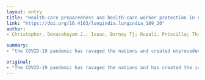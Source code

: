 ```yaml
---
layout: entry
title: "Health-care preparedness and health-care worker protection in COVID-19 pandemic"
link: "https://doi.org/10.4103/lungindia.lungindia_189_20"
author:
- Christopher, Devasahayam J.; Isaac, Barney Tj; Rupali, Priscilla; Thangakunam, Balamugesh

summary:
- "the COVID-19 pandemic has ravaged the nations and created unprecedented measures globally toward its containment. Extraordinary measures may be needed for health-care preparedness, to reduce morbidity and mortality. Health-care workers who are at the frontlines are the most vulnerable. These issues are addressed in this article."

original:
- "The COVID-19 pandemic has ravaged the nations and has created the institution of unprecedented measures globally toward its containment. Extraordinary measures may be needed for health-care preparedness, to reduce morbidity and mortality. Health-care workers who are at the frontlines in such pandemics are the most vulnerable. These issues are addressed in this article."
---
```


